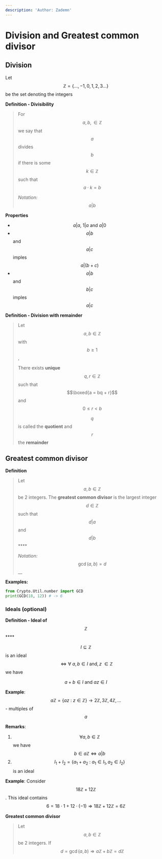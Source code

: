 ```yaml
---
description: 'Author: Zademn'
---
```


# Division and Greatest common divisor

## Division

Let $$\mathbb{Z} = \{\dots , -1, 0, 1, 2, 3 \dots \}$$be the set denoting the integers

**Definition - Divisibility**

> For $$a, b, \in \mathbb{Z} $$we say that $$a$$divides $$b$$if there is some $$k \in \mathbb{Z}$$such that $$a \cdot k = b$$
>
> _Notation:_ $$a | b$$

**Properties**

* $$a | a, \ 1 | a \text{ and } a | 0$$
* $$a | b$$ and $$ a | c $$ imples $$a | (b + c)$$
* $$a | b$$ and $$ b | c $$ imples $$ a | c$$

**Definition - Division with remainder**

> Let $$a, b \in \mathbb{Z}$$with $$b≥1$$,
>
> There exists **unique** $$q, r \in \mathbb{Z}$$such that $$\boxed{a = bq + r}$$and $$0 \leq r < b$$
>
> $$q $$ is called the **quotient** and $$r$$ the **remainder**

## Greatest common divisor

**Definition**

> Let $$a, b \in \mathbb{Z}$$ be 2 integers. The **greatest common divisor** is the largest integer $$d \in \mathbb{Z}$$such that $$d | a$$and $$d | b$$\*\*\*\*
>
> _Notation:_ $$\gcd(a, b) = d$$\_\_

**Examples:**

```python
from Crypto.Util.number import GCD
print(GCD(18, 12)) # -> 6
```

### Ideals \(optional\)

**Definition - Ideal of** $$\mathbb{Z}$$\*\*\*\*

$$ I \subseteq \mathbb{Z}$$is an ideal $$\iff \forall \ a, b \in I \text{ and} , z\ \in \mathbb{Z}$$we have 

$$a + b \in I \text{ and } az \in I$$

**Example**: $$a\mathbb{Z} = \{az \ : \ z \in \mathbb{Z} \} \to 2\mathbb{Z}, 3\mathbb{Z}, 4\mathbb{Z}, \dots$$  - multiples of $$a$$

**Remarks**: 

1. $$\forall a, b \in \mathbb{Z}$$we have $$b \in a\mathbb{Z} \iff a | b$$
2. $$I_1 + I_2 = \{a_1 + a_2 \ : \ a_1 \in I_1 , a_2 \in I_2\}$$ is an ideal

**Example**: Consider $$18\mathbb{Z} + 12\mathbb{Z}$$. This ideal contains $$6 = 18 \cdot 1 + 12 \cdot (-1) \Rightarrow 18\mathbb{Z} + 12\mathbb{Z} = 6\mathbb{Z}$$

**Greatest common divisor**

> Let $$a, b \in \mathbb{Z}$$ be 2 integers. If $$d = \gcd(a, b) \Rightarrow a\mathbb{Z} + b\mathbb{Z} = d\mathbb{Z}$$

